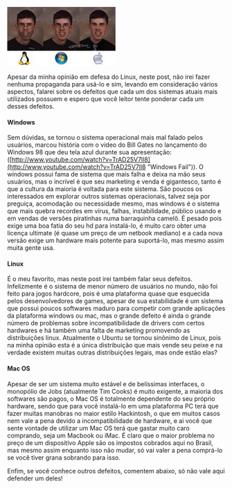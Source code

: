 ![Linux x Windows x Mac](../images/garoto-linux-windows-mac.jpg)

Apesar da minha opinião em defesa do Linux, neste post, não irei fazer nenhuma propaganda para usá-lo e sim, levando em consideração vários aspectos, falarei sobre os defeitos que cada um dos sistemas atuais mais utilizados possuem e espero que você leitor tente ponderar cada um desses defeitos.

#### Windows

Sem dúvidas, se tornou o sistema operacional mais mal falado pelos usuários, marcou história com o vídeo do Bill Gates no lançamento do Windows 98 que deu tela azul durante sua apresentação: ([http://www.youtube.com/watch?v=TrAD25V7ll8](http://www.youtube.com/watch?v=TrAD25V7ll8 "Windows Fail")). O windows possui fama de sistema que mais falha e deixa na mão seus usuários, mas o incrível é que seu marketing e venda é gigantesco, tanto é que a cultura da maioria é voltada para este sistema. São poucos os interessados em explorar outros sistemas operacionais, talvez seja por preguiça, acomodação ou necessidade mesmo, mas windows é o sistema que mais quebra recordes em vírus, falhas, instabilidade, público usando e em vendas de versões piratinhas numa barraquinha camelô. É pesado pois exige uma boa fatia do seu hd para instalá-lo, é muito caro obter uma licença ultimate (é quase um preço de um netbook mediano) e a cada nova versão exige um hardware mais potente para suportá-lo, mas mesmo assim muita gente usa.

#### Linux

É o meu favorito, mas neste post irei também falar seus defeitos. Infelizmente é o sistema de menor número de usuários no mundo, não foi feito para jogos hardcore, pois é uma plataforma quase que esquecida pelos desenvolvedores de games, apesar de sua estabilidade é um sistema que possui poucos softwares maduro para competir com grande aplicações da plataforma windows ou mac, mas o grande defeito é ainda o grande número de problemas sobre incompatibilidade de drivers com certos hardwares e há também uma falta de marketing promovendo as distribuições linux. Atualmente o Ubuntu se tornou sinônimo de Linux, pois na minha opinião esta é a única distribuição que mais vende seu peixe e na verdade existem muitas outras distribuições legais, mas onde estão elas?

#### Mac OS

Apesar de ser um sistema muito estável e de belíssimas interfaces, o monopólio de Jobs (atualmente Tim Cooks) é muito exigente, a maioria dos softwares são pagos, o Mac OS é totalmente dependente do seu próprio hardware, sendo que para você instalá-lo em uma plataforma PC terá que fazer muitas manobras no maior estilo Hackintosh, o que em muitos casos nem vale a pena devido a incompatibilidade de hardware, e ai você que sente vontade de utilizar um Mac OS terá que gastar muito caro comprando, seja um Macbook ou iMac. É claro que o maior problema no preço de um dispositivo Apple são os impostos cobrados aqui no Brasil, mas mesmo assim enquanto isso não mudar, só vai valer a pena comprá-lo se você tiver grana sobrando para isso.

Enfim, se você conhece outros defeitos, comentem abaixo, só não vale aqui defender um deles!